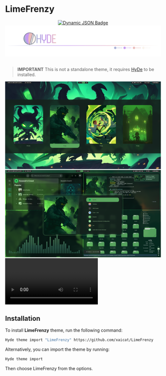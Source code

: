 # LimeFrenzy

<div align="center">
    <a href="https://discord.gg/AYbJ9MJez7">
        <img alt="Dynamic JSON Badge" src="https://img.shields.io/badge/dynamic/json?url=https%3A%2F%2Fdiscordapp.com%2Fapi%2Finvites%2FmT5YqjaJFh%3Fwith_counts%3Dtrue&query=%24.approximate_member_count&suffix=%20members&style=for-the-badge&logo=discord&logoSize=auto&label=The%20HyDe%20Project&labelColor=ebbcba&color=c79bf0">    
    </a>
</div>
<div align="center"><img src="https://raw.githubusercontent.com/prasanthrangan/hyprdots/main/Source/assets/hyde_banner.png"><br><br></div>

> **IMPORTANT**
> This is not a standalone theme, it requires [HyDe](https://github.com/Hyde-project/hyde) to be installed.

![t1](./screenshots/ss_1.png)
![t2](./screenshots/ss_5.png)
![video](https://github.com/xaicat/LimeFrenzy/blob/main/screenshots/Preview.mp4)

## Installation

To install **LimeFrenzy** theme, run the following command:

```sh
Hyde theme import "LimeFrenzy" https://github.com/xaicat/LimeFrenzy
```
Alternatively, you can import the theme by running:

```sh
Hyde theme import
```

Then choose LimeFrenzy from the options.
